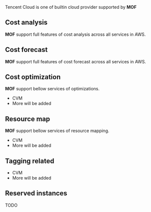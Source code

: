 Tencent Cloud is one of builtin cloud provider supported by **MOF**

## Cost analysis
**MOF** support full features of cost analysis across all services in AWS.

## Cost forecast
**MOF** support full features of cost forecast across all services in AWS.

## Cost optimization
**MOF** support bellow services of optimizations.

- CVM
- More will be added

## Resource map
**MOF** support bellow services of resource mapping.

- CVM
- More will be added

## Tagging related
- CVM
- More will be added

## Reserved instances
TODO